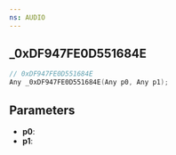 ```yaml
---
ns: AUDIO
---
```

## _0xDF947FE0D551684E

```c
// 0xDF947FE0D551684E
Any _0xDF947FE0D551684E(Any p0, Any p1);
```

## Parameters
* **p0**:
* **p1**:
